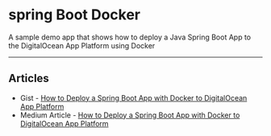 # spring Boot Docker
A sample demo app that shows how to deploy a Java Spring Boot App to the DigitalOcean App Platform using Docker

_ _ _
## Articles
- Gist - [How to Deploy a Spring Boot App with Docker to DigitalOcean App Platform](https://gist.github.com/d1d0d034c63199eed2c67a9a1a400152.git)
- Medium Article - [How to Deploy a Spring Boot App with Docker to DigitalOcean App Platform](https://ikhiloyaimokhai.medium.com/how-to-deploy-a-spring-boot-app-with-docker-to-digitalocean-app-platform-6548374b3de0)


